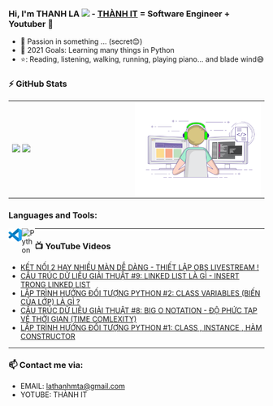 ### Hi, I'm THANH LA <img src="https://media.giphy.com/media/hvRJCLFzcasrR4ia7z/giphy.gif" width="25px"> -  [THÀNH IT][website] = Software Engineer + Youtuber 🌻  


- 🔭 Passion in something ... (secret😊)
- 💪 2021 Goals: Learning many things in Python
- ⭐: Reading, listening, walking, running, playing piano... and blade wind😅

### :zap: GitHub Stats

<table>
<tr>
  <td width="48%">
    <img src="https://github-readme-stats.vercel.app/api?username=ThanhLa1802&show_icons=true&hide=contribs,issues&hide_border=true" />
    <img src="https://github-readme-stats.vercel.app/api/top-langs/?username=ThanhLa1802&layout=compact&show_icons=true&hide_border=true" />
  </td>
  <td width="52%"><img alt="gif" align="right" src=".github/assets/coding-freak.gif"/></td>
</tr>
<table>

### Languages and Tools:
<img align="left" alt="Visual Studio Code" width="26px" src="https://raw.githubusercontent.com/github/explore/80688e429a7d4ef2fca1e82350fe8e3517d3494d/topics/visual-studio-code/visual-studio-code.png" />
<img align="left" alt="Python" width="26px" src="https://upload.wikimedia.org/wikipedia/commons/thumb/0/0a/Python.svg/1200px-Python.svg.png" /> 

---

### 📺 YouTube Videos

<!-- YOUTUBE:START -->
- [KẾT NỐI 2 HAY NHIỀU MÀN DỄ DÀNG - THIẾT LẬP OBS LIVESTREAM !](https://www.youtube.com/watch?v=Q2cWW7ZDJLg)
- [CẤU TRÚC DỮ LIỆU GIẢI THUẬT #9: LINKED LIST LÀ GÌ - INSERT TRONG LINKED LIST](https://www.youtube.com/watch?v=IvoYlYNyaQM)
- [LẬP TRÌNH HƯỚNG ĐỐI TƯỢNG PYTHON #2: CLASS VARIABLES (BIẾN CỦA LỚP) LÀ GÌ ?](https://www.youtube.com/watch?v=8EhLApRAt-g)
- [CẤU TRÚC DỮ LIỆU GIẢI THUẬT #8: BIG O NOTATION - ĐỘ PHỨC TẠP VỀ THỜI GIAN (TIME COMLEXITY)](https://www.youtube.com/watch?v=Dgs9zl9Wh3s)
- [LẬP TRÌNH HƯỚNG ĐỐI TƯỢNG PYTHON #1: CLASS , INSTANCE , HÀM CONSTRUCTOR](https://www.youtube.com/watch?v=bJ29iS8mpQs)
<!-- YOUTUBE:END -->

---

### 📫 Contact me via:
- EMAIL: lathanhmta@gmail.com
- YOTUBE: THÀNH IT

[website]: https://www.youtube.com/channel/UC9L5_YMFz8JfBeQtUic8-3A

